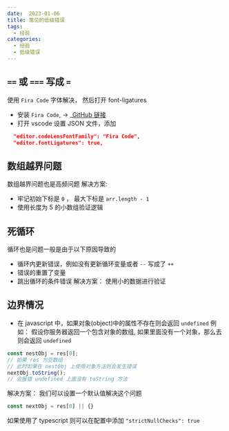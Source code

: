 ```yaml
---
date:  2023-01-06
title: 常见的低级错误
tags: 
  - 经验
categories:
  - 经验
  - 低级错误
---
```


## `==` 或 `===` 写成 `=`
使用 `Fira Code` 字体解决， 然后打开 font-ligatures
- 安装 `Fira Code`, -> _[GitHub 链接](https://github.com/tonsky/FiraCode)
- 打开 vscode 设置 JSON 文件，添加
```json
  "editor.codeLensFontFamily": "Fira Code",
  "editor.fontLigatures": true,
```

## 数组越界问题
数组越界问题也是高频问题
解决方案:
- 牢记初始下标是 `0` ， 最大下标是 `arr.length - 1`
- 使用长度为 5 的小数组验证逻辑

## 死循环
循环也是问题一般是由于以下原因导致的
- 循环内更新错误，例如没有更新循环变量或者 `--`  写成了 `++` 
- 错误的重置了变量
- 跳出循环的条件错误
解决方案：
使用小的数据进行验证

## 边界情况
- 在 javascript 中，如果对象(object)中的属性不存在则会返回 `undefined` 
例如：
假设你服务器返回一个包含对象的数组, 如果里面没有一个对象，那么去则会返回 `undefined`
```js
const nestObj = res[0];
// 如果 res 为空数组
// 此时如果在 nestObj 上使用对象方法则会发生错误
nextObj.toString();
// 会报错 undefined 上面没有 toString 方法
```
解决方案：
我们可以设置一个默认值解决这个问题
```js
const nextObj = res[0] || {}
```
如果使用了 typescript 则可以在配置中添加 `"strictNullChecks": true` 
